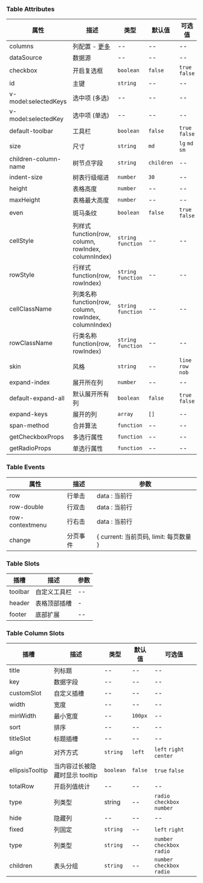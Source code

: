 ### Table Attributes

| 属性                 | 描述                                                  | 类型                | 默认值     | 可选值             |
| -------------------- | ----------------------------------------------------- | ------------------- | ---------- | ------------------ |
| columns              | 列配置 - [更多](#tableColumn)                         | --                  | --         | --                 |
| dataSource           | 数据源                                                | --                  | --         | --                 |
| checkbox             | 开启复选框                                            | `boolean`           | `false`    | `true` `false`     |
| id                   | 主键                                                  | `string`            | --         | --                 |
| v-model:selectedKeys | 选中项 (多选)                                         | --                  | --         | --                 |
| v-model:selectedKey  | 选中项 (单选)                                         | --                  | --         | --                 |
| default-toolbar      | 工具栏                                                | `boolean`           | `false`    | `true` `false`     |
| size                 | 尺寸                                                  | `string`            | `md`       | `lg` `md` `sm`     |
| children-column-name | 树节点字段                                            | `string`            | `children` | --                 |
| indent-size          | 树表行级缩进                                          | `number`            | `30`       | --                 |
| height               | 表格高度                                              | `number`            | --         | --                 |
| maxHeight            | 表格最大高度                                          | `number`            | --         | --                 |
| even                 | 斑马条纹                                              | `boolean`           | `false`    | `true` `false`     |
| cellStyle            | 列样式 function(row, column, rowIndex, columnIndex)   | `string` `function` | --         | --                 |
| rowStyle             | 行样式 function(row, rowIndex)                        | `string` `function` | --         | --                 |
| cellClassName        | 列类名称 function(row, column, rowIndex, columnIndex) | `string` `function` | --         | --                 |
| rowClassName         | 行类名称 function(row, rowIndex)                      | `string` `function` | --         | --                 |
| skin                 | 风格                                                  | `string`            | --         | `line` `row` `nob` |
| expand-index         | 展开所在列                                            | `number`            | --         | --                 |
| default-expand-all   | 默认展开所有列                                        | `boolean`           | `false`    | `true` `false`     |
| expand-keys          | 展开的列                                              | `array`             | `[]`       | --                 |
| span-method          | 合并算法                                              | `function`          | --         | --                 |
| getCheckboxProps     | 多选行属性                                            | `function`          | --         | --                 |
| getRadioProps        | 单选行属性                                            | `function`          | --         | --                 |

### Table Events

| 属性            | 描述     | 参数                                   |
| --------------- | -------- | -------------------------------------- |
| row             | 行单击   | data : 当前行                          |
| row-double      | 行双击   | data : 当前行                          |
| row-contextmenu | 行右击   | data : 当前行                          |
| change          | 分页事件 | { current: 当前页码, limit: 每页数量 } |

### Table Slots

| 插槽    | 描述         | 参数 |
| ------- | ------------ | ---- |
| toolbar | 自定义工具栏 | --   |
| header  | 表格顶部插槽 | -    |
| footer  | 底部扩展     | --   |

### Table Column Slots

| 插槽            | 描述                           | 类型      | 默认值  | 可选值                      |
| --------------- | ------------------------------ | --------- | ------- | --------------------------- |
| title           | 列标题                         | --        | --      | --                          |
| key             | 数据字段                       | --        | --      | --                          |
| customSlot      | 自定义插槽                     | --        | --      | --                          |
| width           | 宽度                           | --        | --      | --                          |
| minWidth        | 最小宽度                       | --        | `100px` | --                          |
| sort            | 排序                           | --        | --      | --                          |
| titleSlot       | 标题插槽                       | --        | --      | --                          |
| align           | 对齐方式                       | `string`  | `left`  | `left` `right` `center`     |
| ellipsisTooltip | 当内容过长被隐藏时显示 tooltip | `boolean` | `false` | `true` `false`              |
| totalRow        | 开启列值统计                   | --        | --      | --                          |
| type            | 列类型                         | string    | --      | `radio` `checkbox` `number` |
| hide            | 隐藏列                         | --        | --      | --                          |
| fixed           | 列固定                         | `string`  | --      | `left` `right`              |
| type            | 列类型                         | `string`  | --      | `number` `checkbox` `radio` |
| children        | 表头分组                       | `string`  | --      | `number` `checkbox` `radio` |
